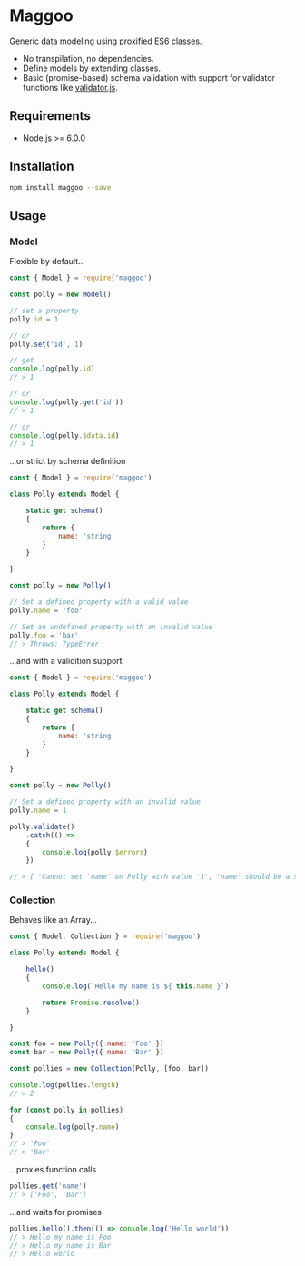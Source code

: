 # Maggoo
Generic data modeling using proxified ES6 classes.

- No transpilation, no dependencies.
- Define models by extending classes.
- Basic (promise-based) schema validation with support for validator functions like [validator.js](https://github.com/chriso/validator.js).


## Requirements
- Node.js >= 6.0.0


## Installation

```sh
npm install maggoo --save
```


## Usage

### Model

Flexible by default...
```js
const { Model } = require('maggoo')

const polly = new Model()

// set a property
polly.id = 1

// or
polly.set('id', 1)

// get
console.log(polly.id)
// > 1

// or
console.log(polly.get('id'))
// > 1

// or
console.log(polly.$data.id)
// > 1

```

...or strict by schema definition
```js
const { Model } = require('maggoo')

class Polly extends Model {

    static get schema()
    {
        return {
            name: 'string'
        }
    }

}

const polly = new Polly()

// Set a defined property with a valid value
polly.name = 'foo'

// Set an undefined property with an invalid value
polly.foo = 'bar'
// > Throws: TypeError
```

...and with a validition support
```js
const { Model } = require('maggoo')

class Polly extends Model {

    static get schema()
    {
        return {
            name: 'string'
        }
    }

}

const polly = new Polly()

// Set a defined property with an invalid value
polly.name = 1

polly.validate()
    .catch(() =>
    {
        console.log(polly.$errors)
    })

// > [ 'Cannot set 'name' on Polly with value '1', 'name' should be a string' ]
```

### Collection

Behaves like an Array...
```js
const { Model, Collection } = require('maggoo')

class Polly extends Model {

    hello()
    {
        console.log(`Hello my name is ${ this.name }`)

        return Promise.resolve()
    }

}

const foo = new Polly({ name: 'Foo' })
const bar = new Polly({ name: 'Bar' })

const pollies = new Collection(Polly, [foo, bar])

console.log(pollies.length)
// > 2

for (const polly in pollies)
{
    console.log(polly.name)
}
// > 'Foo'
// > 'Bar'
```

...proxies function calls
```js
pollies.get('name')
// > ['Foo', 'Bar']
```

...and waits for promises
```js
pollies.hello().then(() => console.log('Hello world'))
// > Hello my name is Foo
// > Hello my name is Bar
// > Hello world
```